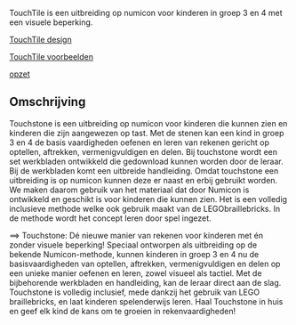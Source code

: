 
TouchTile is een uitbreiding op numicon voor kinderen in groep 3 en 4 met een visuele beperking.

[TouchTile design](designsvg\braillecon.svg)

[TouchTile voorbeelden](worksheets\touchtileworksheets.pdf)

[opzet](opzet\opzet.md)

## Omschrijving
Touchstone is een uitbreiding op numicon voor kinderen die kunnen zien en kinderen die zijn aangewezen op tast. Met de stenen kan een kind in groep 3 en 4 de basis vaardigheden oefenen en leren van rekenen gericht op optellen, aftrekken, vermenigvuldigen en delen.
Bij touchstone wordt een set werkbladen ontwikkeld die gedownload kunnen worden door de leraar. Bij de werkbladen komt een uitbreide handleiding. Omdat touchstone een uitbreiding is op numicon kunnen deze er naast en erbij gebruikt worden. We maken daarom gebruik van het materiaal dat door Numicon is ontwikkeld en geschikt is voor kinderen die kunnen zien. Het is een volledig inclusieve methode welke ook gebruik maakt van de LEGObraillebricks. In de methode wordt het concept leren door spel ingezet.

==> Touchstone: Dé nieuwe manier van rekenen voor kinderen met én zonder visuele beperking! Speciaal ontworpen als uitbreiding op de bekende Numicon-methode, kunnen kinderen in groep 3 en 4 nu de basisvaardigheden van optellen, aftrekken, vermenigvuldigen en delen op een unieke manier oefenen en leren, zowel visueel als tactiel. Met de bijbehorende werkbladen en handleiding, kan de leraar direct aan de slag. Touchstone is volledig inclusief, mede dankzij het gebruik van LEGO braillebricks, en laat kinderen spelenderwijs leren. Haal Touchstone in huis en geef elk kind de kans om te groeien in rekenvaardigheden!
